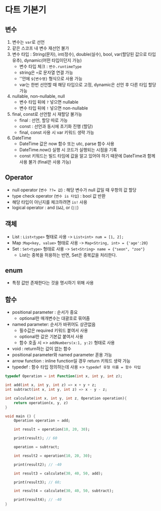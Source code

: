# 다트 기본기

## 변수
1. 변수는 `var`로 선언
2. 같은 스코프 내 변수 재선언 불가
3. 변수 타입 : String(문자), int(정수), double(실수), bool, var(할당된 값으로 타입 유추), dynamic(어떤 타입이던지 가능)
    - 변수 타입 체크 : `변수.runtimeType`
    - string은 `+`로 문자열 연결 가능
    - ''안에 `${변수명}` 형식으로 사용 가능
    - var는 한번 선언할 때 해당 타입으로 고정, dynamic은 선언 후 다른 타입 할당 가능
4. nullable, non-nullable, null
    - 변수 타입 뒤에 `?` 넣으면 nullable
    - 변수 타입 뒤에 `!` 넣으면 non-nullable
5. final, const로 선언할 시 재할당 불가능
    - final : 선언, 할당 따로 가능
    - const : 선언과 동시에 초기화 진행 (할당)
    - final, const 사용 시 var 키워드 생략 가능
6. DateTime
    - DateTime 값은 now 함수 또는 utc, parse 함수 사용
    - DateTime.now() 실행 시 코드가 실행되는 시점을 기록
    - const 키워드는 빌드 타임에 값을 알고 있어야 하기 때문에 DateTime과 함께 사용 불가 (final은 사용 가능)


## Operator
- null operator (`변수 ??= 값`) : 해당 변수가 null 값일 때 우항의 값 할당 
- type check operator (`변수 is 타입`) : bool 값 반환
- 해당 타입이 아닌지를 체크하려면 `is!` 사용
- logical operator : and (`&&`), or (`||`)


## 객체
- List : `List<type>` 형태로 사용 -> `List<int> num = [1, 2];`
- Map :`Map<key, value>` 형태로 사용 -> `Map<String, int> = {'age':20}`
- Set : `Set<type>` 형태로 사용 -> `Set<String> name = {"seon", "zoo"}`
    - List는 중복을 허용하는 반면, Set은 중복값을 처리한다.

## enum
- 특정 값만 존재한다는 것을 명시하기 위해 사용


## 함수
- positional parameter : 순서가 중요
    - optional한 매개변수는 대괄호로 묶어줌
- named parameter: 순서가 바뀌어도 상관없음
    - 필수값은 required 키워드 붙여서 사용
    - optional한 값은 기본값 붙여서 사용
    - 함수 호출 시 => `addNumbers(x:1, y:2)` 형태로 사용
- void : return하는 값이 없는 함수
- positional parameter와 named parameter 혼용 가능
- arrow function : inline function일 경우 return 키워드 생략 가능
- typedef : 함수 타입 정의하는데 사용 => `typedef 유형 이름 = 함수 타입`
```dart
typedef Operation = int Function(int x, int y, int z);

int add(int x, int y, int z) => x + y + z;
int subtract(int x, int y, int z) => x - y - z;

int calculate(int x, int y, int z, Operation operation){
    return operation(x, y, z)
}

void main () {
    Operation operation = add;

    int result = operation(10, 20, 30);

    print(result); // 60

    operation = subtract;

    int result2 = operation(10, 20, 30);

    print(result2); // -40

    int result3 = calculate(30, 40, 50, add);

    print(result3); // 60;

    int result4 = calculate(30, 40, 50, subtract);

    print(result4); // -40
}
```